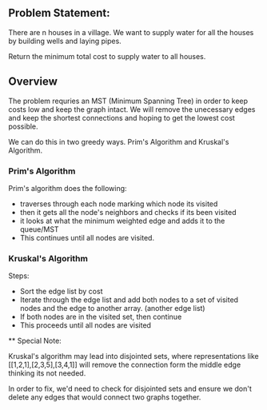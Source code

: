 ## Problem Statement:

There are n houses in a village. We want to supply water for all the houses by building wells and laying pipes.

Return the minimum total cost to supply water to all houses.

## Overview

The problem requries an MST (Minimum Spanning Tree) in order to keep costs low and keep the graph intact.
We will remove the unecessary edges and keep the shortest connections and hoping to get the lowest cost possible.

We can do this in two greedy ways. Prim's Algorithm and Kruskal's Algorithm.

### Prim's Algorithm

Prim's algorithm does the following:
- traverses through each node marking which node its visited
- then it gets all the node's neighbors and checks if its been visited
- it looks at what the minimum weighted edge and adds it to the queue/MST
- This continues until all nodes are visited.

### Kruskal's Algorithm

Steps:
- Sort the edge list by cost
- Iterate through the edge list and add both nodes to a set of visited nodes and the edge to another array. (another edge list)
- If both nodes are in the visited set, then continue
- This proceeds until all nodes are visited

** Special Note:

Kruskal's algorithm may lead into disjointed sets, where representations like [[1,2,1],[2,3,5],[3,4,1]] will remove the connection form the middle edge thinking its not needed.

In order to fix, we'd need to check for disjointed sets and ensure we don't delete any edges that would connect two graphs together.
